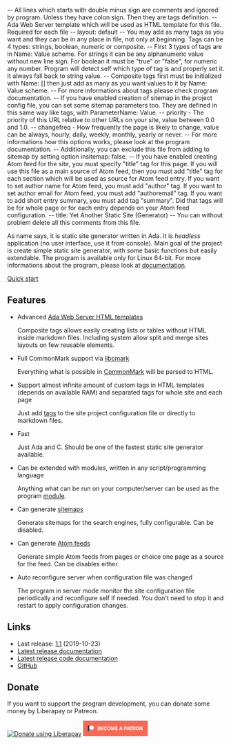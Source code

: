 -- All lines which starts with double minus sign are comments and ignored by program. Unless they have colon sign. Then they are tags definition.
-- Ada Web Server template which will be used as HTML template for this file. Required for each file
-- layout: default
-- You may add as many tags as you want and they can be in any place in file, not only at beginning. Tags can be 4 types: strings, boolean, numeric or composite.
-- First 3 types of tags are in Name: Value scheme. For strings it can be any alphanumeric value without new line sign. For boolean it must be "true" or "false", for numeric any number. Program will detect self which type of tag is and properly set it. It always fall back to string value.
-- Composite tags first must be initialized with Name: [] then just add as many as you want values to it by Name: Value scheme.
-- For more informations about tags please check program documentation.
-- If you have enabled creation of sitemap in the project config file, you can set some sitemap parameters too. They are defined in this same way like tags, with ParameterName: Value.
-- priority - The priority of this URL relative to other URLs on your site, value between 0.0 and 1.0.
-- changefreq - How frequently the page is likely to change, value can be always, hourly, daily, weekly, monthly, yearly or never.
-- For more informations how this options works, please look at the program documentation.
-- Additionally, you can exclude this file from adding to sitemap by setting option insitemap: false.
-- If you have enabled creating Atom feed for the site, you must specify "title" tag for this page. If you will use this file as a main source of Atom feed, then you must add "title" tag for each section which will be used as source for Atom feed entry. If you want to set author name for Atom feed, you must add "author" tag. If you want to set author email for Atom feed, you must add "authoremail" tag. If you want to add short entry summary, you must add tag "summary". Did that tags will be for whole page or for each entry depends on your Atom feed configuration.
-- title: Yet Another Static Site (Generator)
-- You can without problem delete all this comments from this file.

As name says, it is static site generator written in Ada. It is
*headless* application (no user interface, use it from console). Main
goal of the project is create simple static site generator, with some
basic functions but easily extendable. The program is available only
for Linux 64-bit. For more informations about the program, please
look at [documentation](docs/user/index.html).

<div id="center"><a class="button" href="docs/user/quickstart.html">Quick start</a></div>

## Features

-   Advanced [Ada Web Server HTML templates](http://docs.adacore.com/aws-docs/templates_parser/)

    Composite tags allows easily creating lists or tables without HTML
    inside markdown files. Including system allow split and merge sites
    layouts on few reusable elements.

-   Full CommonMark support via
    [libcmark](https://github.com/commonmark/cmark)

    Everything what is possible in [CommonMark](https://commonmark.org/)
    will be parsed to HTML.

-   Support almost infinite amount of custom tags in HTML templates
    (depends on available RAM) and separated tags for whole site and
    each page

    Just add [tags](docs/tags.html) to the site project configuration
    file or directly to markdown files.

-   Fast

    Just Ada and C. Should be one of the fastest static site generator
    available.

-   Can be extended with modules, written in any script/programming
    language

    Anything what can be run on your computer/server can be used as the
    program [module](docs/user/extending.html).

-   Can generate [sitemaps](https://www.sitemaps.org/)

    Generate sitemaps for the search engines, fully configurable. Can be
    disabled.

-   Can generate [Atom feeds](https://validator.w3.org/feed/docs/atom.html)

    Generate simple Atom feeds from pages or choice one page as a source
    for the feed. Can be disables either.

-   Auto reconfigure server when configuration file was changed

    The program in server mode monitor the site configuration file
    periodically and reconfigure self if needed. You don\'t need to stop
    it and restart to apply configuration changes.

## Links

-   Last release:
    [1.1](https://github.com/yet-another-static-site-generator/yass/releases/tag/v1.1)
    (2019-10-23)
-   [Latest release documentation](docs/user/index.html)
-   [Latest release code documentation](docs/code/index.html)
-   [GitHub](https://github.com/yet-another-static-site-generator/yass)

## Donate

If you want to support the program development, you can donate some
money by Liberapay or Patreon.

<a href="https://liberapay.com/thindil" class="image"><img alt="Donate using Liberapay" src="https://liberapay.com/assets/widgets/donate.svg"></a> <a href="https://www.patreon.com/thindil" class="image"><img alt="Become a Patron!" src="assets/images/patreon.png" width="150"></a>
